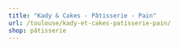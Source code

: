 ```yaml
---
title: "Kady & Cakes - Pâtisserie - Pain"
url: /toulouse/kady-et-cakes-patisserie-pain/
shop: pâtisserie
---
```

